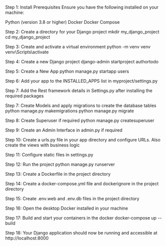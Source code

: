 Step 1: Install Prerequisites
Ensure you have the following installed on your machine:

Python (version 3.8 or higher)
Docker
Docker Compose

Step 2: Create a directory for your Django project
mkdir my_django_project
cd my_django_project


Step 3: Create and activate a virtual environment
python -m venv venv
venv\Scripts\activate 

Step 4: Create a new Django project
django-admin startproject authortodo

Step 5: Create a New App
python manage.py startapp users


Step 6: Add your app to the INSTALLED_APPS list in myproject/settings.py

Step 7: Add the Rest framework details in Settings.py after installing the required packages


Step 7: Create Models and apply migrations to create the database tables
python manage.py makemigrations
python manage.py migrate


Step 8: Create Superuser if required
python manage.py createsuperuser

Step 9: Create an Admin Interface in admin.py if required

Step 10: Create a urls.py file in your app directory and configure URLs. Also create the views with business logic

Step 11: Configure static files in settings.py

Step 12: Run the project
python manage.py runserver

Step 13: Create a Dockerfile in the project directory

Step 14: Create a docker-compose.yml file and dockerignore in the project directory

Step 15: Create .env.web and .env.db files in the project directory

Step 16: Open the desktop Docker installed in your machine

Step 17: Build and start your containers in the docker
docker-compose up --build

Step 18: Your Django application should now be running and accessible at http://localhost:8000


